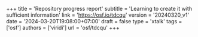 +++
title = 'Repository progress report'
subtitle = 'Learning to create it with sufficient information'
link = 'https://osf.io/tdcqu'
version = '20240320_v1'
date = '2024-03-20T19:08:00+07:00'
draft = false
type = 'xtalk'
tags = ['osf']
authors = ['viridi']
url = 'osf/tdcqu'
+++
<!--more-->
